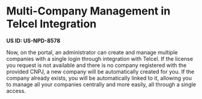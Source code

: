 # Multi-Company Management in Telcel Integration

**US ID: US-NPD-8578**

Now, on the portal, an administrator can create and manage multiple companies with a single login through integration with Telcel. If the license you request is not available and there is no company registered with the provided CNPJ, a new company will be automatically created for you. If the company already exists, you will be automatically linked to it, allowing you to manage all your companies centrally and more easily, all through a single access.